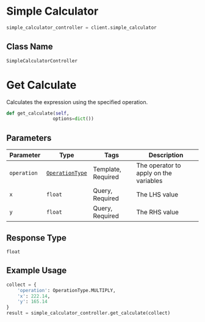 # Simple Calculator

```python
simple_calculator_controller = client.simple_calculator
```

## Class Name

`SimpleCalculatorController`


# Get Calculate

Calculates the expression using the specified operation.

```python
def get_calculate(self,
                 options=dict())
```

## Parameters

| Parameter | Type | Tags | Description |
|  --- | --- | --- | --- |
| `operation` | [`OperationType`](../../doc/models/operation-type.md) | Template, Required | The operator to apply on the variables |
| `x` | `float` | Query, Required | The LHS value |
| `y` | `float` | Query, Required | The RHS value |

## Response Type

`float`

## Example Usage

```python
collect = {
    'operation': OperationType.MULTIPLY,
    'x': 222.14,
    'y': 165.14
}
result = simple_calculator_controller.get_calculate(collect)
```

